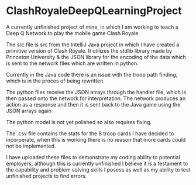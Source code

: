 # ClashRoyaleDeepQLearningProject
A currently unfinished project of mine, in which I am working to teach a Deep Q Network to play the mobile game Clash Royale

The src file is src from the IntelliJ Java project in which I have created a primitive version of Clash Royale. It utilizes the stdlib library made by Princeton University & the JSON library for the encoding of the data which is sent to the network files which are written in python.

Currently in the Java code there is an issue with the troop path finding, which is in the proces of being rewritten.

The python files receive the JSON arrays through the handler file, which is then passed onto the network for interpretation. The network produces an action as a response and then it is sent back to the Java game using the JSON arrays again

The python model is not yet polished so also requires fixing.

The .csv file contains the stats for the 8 troop cards I have decided to incorperate, when this is working there is no reason that more cards could not be implemented.

I have uploaded these files to demonstrate my coding ability to potential employers, although this is currently unfinished I believe it is a testament to the capability and problem solving skills I posess as well as my ability to test unfinished projects to find errors.
